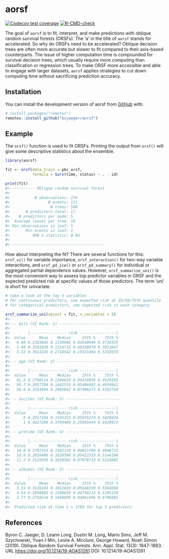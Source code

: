 
<!-- README.md is generated from README.Rmd. Please edit that file -->

# aorsf

<!-- badges: start -->

[![Codecov test
coverage](https://codecov.io/gh/bcjaeger/aorsf/branch/master/graph/badge.svg)](https://app.codecov.io/gh/bcjaeger/aorsf?branch=master)
[![R-CMD-check](https://github.com/bcjaeger/aorsf/workflows/R-CMD-check/badge.svg)](https://github.com/bcjaeger/aorsf/actions)
<!-- badges: end -->

The goal of `aorsf` is to fit, interpret, and make predictions with
oblique random survival forests (ORSFs). The ‘a’ in the title of `aorsf`
stands for accelerated. So why do ORSFs need to be accelerated? Oblique
decision trees are often more accurate but slower to fit compared to
their axis-based counterparts. The issue of higher computation time is
compounded for survival decision trees, which usually require more
computing than classification or regression trees. To make ORSF more
accessible and able to engage with larger datasets, `aorsf` applies
strategies to cut down computing time without sacrificing prediction
accuracy.

## Installation

You can install the development version of aorsf from
[GitHub](https://github.com/) with:

``` r
# install.packages("remotes")
remotes::install_github("bcjaeger/aorsf")
```

## Example

The `orsf()` function is used to fit ORSFs. Printing the output from
`orsf()` will give some descriptive statistics about the ensemble.

``` r
library(aorsf)

fit <- orsf(data_train = pbc_orsf,
            formula = Surv(time, status) ~ . - id)

print(fit)
#> ---------- Oblique random survival forest
#> 
#>           N observations: 276
#>                 N events: 111
#>                  N trees: 500
#>       N predictors total: 17
#>    N predictors per node: 5
#>  Average leaves per tree: 19
#> Min observations in leaf: 5
#>       Min events in leaf: 1
#>          OOB C-statistic: 0.84
#> 
#> -----------------------------------------
```

How about interpreting the fit? There are several functions for this:
`orsf_vi()` for variable importance, `orsf_interaction()` for two-way
variable interactions, and `orsf_pd_ice()` or `orsf_pd_summary()` for
individual or aggregated partial dependence values. However,
`orsf_summarize_uni()` is the most convenient way to assess top
predictor variables in ORSF and the expected predicted risk at specific
values of those predictors. The term ‘uni’ is short for univariate.

``` r
# take a look at the top 5 variables 
# for continuous predictors, see expected risk at 25/50/75th quantile
# for categorical predictors, see expected risk in each category

orsf_summarize_uni(object = fit, n_variables = 5)
#> 
#> -- bili (VI Rank: 1) ---------------------------
#> 
#>        |---------------- risk ----------------|
#>  Value      Mean    Median     25th %    75th %
#>   0.80 0.2303045 0.1159666 0.04540949 0.3738375
#>   1.40 0.2501020 0.1314716 0.06338070 0.3913647
#>   3.52 0.3614245 0.2718542 0.15921464 0.5318559
#> 
#> -- age (VI Rank: 2) ----------------------------
#> 
#>        |---------------- risk ----------------|
#>  Value      Mean    Median     25th %    75th %
#>   41.5 0.2700114 0.1346919 0.04416058 0.4529193
#>   49.7 0.2957704 0.1642519 0.05406492 0.4954041
#>   56.6 0.3254694 0.2082042 0.07406272 0.5352754
#> 
#> -- ascites (VI Rank: 3) ------------------------
#> 
#>        |---------------- risk ----------------|
#>  Value      Mean    Median     25th %    75th %
#>      0 0.2917184 0.1545333 0.05076274 0.5028834
#>      1 0.4627266 0.3794409 0.25965444 0.6429872
#> 
#> -- protime (VI Rank: 4) ------------------------
#> 
#>        |---------------- risk ----------------|
#>  Value      Mean    Median     25th %    75th %
#>   10.0 0.2787354 0.1502139 0.04815788 0.4908722
#>   10.6 0.2916406 0.1630598 0.05422335 0.5144108
#>   11.2 0.3119439 0.1838502 0.07078713 0.5324805
#> 
#> -- albumin (VI Rank: 5) ------------------------
#> 
#>        |---------------- risk ----------------|
#>  Value      Mean    Median     25th %    75th %
#>   3.31 0.3128104 0.1812829 0.05640159 0.5564690
#>   3.54 0.2890683 0.1506630 0.04749213 0.5105134
#>   3.77 0.2750514 0.1459699 0.04861506 0.4788465
#> 
#>  Predicted risk at time t = 1788 for top 5 predictors
```

## References

Byron C. Jaeger, D. Leann Long, Dustin M. Long, Mario Sims, Jeff M.
Szychowski, Yuan-I Min, Leslie A. Mcclure, George Howard, Noah Simon
(2019). Oblique Random Survival Forests. Ann. Appl. Stat. 13(3):
1847-1883. URL <https://doi.org/10.1214/19-AOAS1261> DOI:
10.1214/19-AOAS1261
